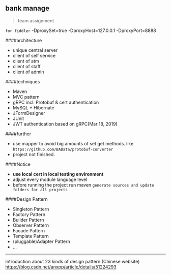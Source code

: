 ## bank manage
> team assignment

`for fiddler`
-DproxySet=true -DproxyHost=127.0.0.1 -DproxyPort=8888

####architecture
- unique central server
- client of self service
- client of atm
- client of staff
- client of admin

####techniques
- Maven
- MVC pattern
- gRPC incl. Protobuf & cert authentication
- MySQL + Hibernate
- JFormDesigner
- JUnit
- JWT authentication based on gRPC(Mar 18, 2019)

####further
- use mapper to avoid big amounts of set get methods. like `https://github.com/BAData/protobuf-converter`
- project not finished.

####Notice
- **use local cert in local testing environment** 
- adjust every module language level
- before running the project run maven `generate sources and update folders for all projects`

####Design Pattern
- Singleton Pattern
- Factory Pattern
- Builder Pattern
- Observer Pattern
- Facade Pattern
- Template Pattern
- (pluggable)Adapter Pattern
- ...

-----------
Introduction about 23 kinds of design pattern.(Chinese website)
https://blog.csdn.net/anxpp/article/details/51224293